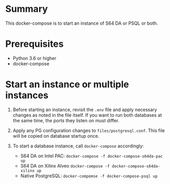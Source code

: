 # Summary

This docker-compose is to start an instance of S64 DA or PSQL or both.


# Prerequisites

- Python 3.6 or higher
- docker-compose


# Start an instance or multiple instances

1. Before starting an instance, revisit the `.env` file and apply necessary
   changes as noted in the file itself. If you want to run both databases at
   the same time, the ports they listen on must differ.

2. Apply any PG configuration changes to `files/postgresql.conf`. This file
   will be copied on database startup once.

3. To start a database instance, call `docker-compose` accordingly:

   - S64 DA on Intel PAC: `docker-compose -f docker-compose-s64da-pac up`
   - S64 DA on Xilinx Alveo `docker-compose -f docker-compose-s64da-xilinx up`
   - Native PostgreSQL: `docker-compomse -f docker-compose-psql up`
